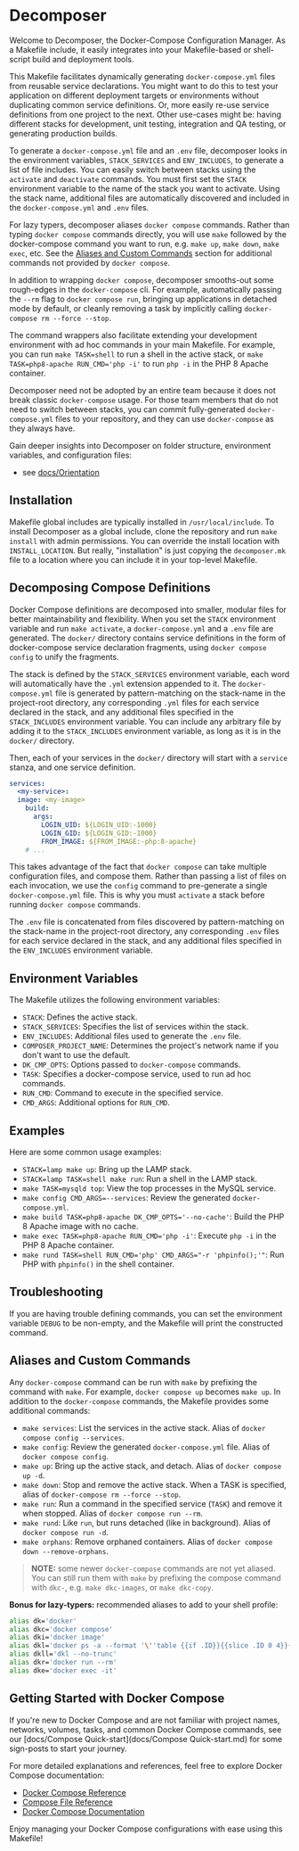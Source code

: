 
# Decomposer

Welcome to Decomposer, the Docker-Compose Configuration Manager. As a Makefile include, it easily integrates into your Makefile-based or shell-script build and deployment tools. 

This Makefile facilitates dynamically generating `docker-compose.yml` files from reusable service declarations. You might want to do this to test your application on different deployment targets or environments without duplicating common service definitions. Or, more easily re-use service definitions from one project to the next. Other use-cases might be: having different stacks for development, unit testing, integration and QA testing, or generating production builds.

To generate a `docker-compose.yml` file and an `.env` file, decomposer looks in the environment variables, `STACK_SERVICES` and `ENV_INCLUDES`, to generate a list of file includes. You can easily switch between stacks using the `activate` and `deactivate` commands. You must first set the `STACK` environment variable to the name of the stack you want to activate. Using the stack name, additional files are automatically discovered and included in the `docker-compose.yml` and `.env` files.

For lazy typers, decomposer aliases `docker compose` commands. Rather than typing `docker compose` commands directly, you will use `make` followed by the docker-compose command you want to run, e.g. `make up`, `make down`, `make exec`, etc. See the [Aliases and Custom Commands](#aliases-and-custom-commands) section for additional commands not provided by `docker compose`.

In addition to wrapping `docker compose`, decomposer smooths-out some rough-edges in the `docker-compose` cli. For example, automatically passing the `--rm` flag to `docker compose run`, bringing up applications in detached mode by default, or cleanly removing a task by implicitly calling `docker-compose rm --force --stop`.

The command wrappers also facilitate extending your development environment with ad hoc commands in your main Makefile. For example, you can run `make TASK=shell` to run a shell in the active stack, or `make TASK=php8-apache RUN_CMD='php -i'` to run `php -i` in the PHP 8 Apache container.

Decomposer need not be adopted by an entire team because it does not break classic `docker-compose` usage. For those team members that do not need to switch between stacks, you can commit fully-generated `docker-compose.yml` files to your repository, and they can use `docker-compose` as they always have.

Gain deeper insights into Decomposer on folder structure, environment variables, and configuration files:

- see [docs/Orientation](docs/Orientation.md)

## Installation

Makefile global includes are typically installed in `/usr/local/include`. To install Decomposer as a global include, clone the repository and run `make install` with admin permissions. You can override the install location with `INSTALL_LOCATION`. But really, "installation" is just copying the `decomposer.mk` file to a location where you can include it in your top-level Makefile.

## Decomposing Compose Definitions

Docker Compose definitions are decomposed into smaller, modular files for better maintainability and flexibility. When you set the `STACK` environment variable and run `make activate`, a `docker-compose.yml` and a `.env` file are generated. The `docker/` directory contains service definitions in the form of docker-compose service declaration fragments, using `docker compose config` to unify the fragments.

The stack is defined by the `STACK_SERVICES` environment variable, each word will automatically have the `.yml` extension appended to it. The `docker-compose.yml` file is generated by pattern-matching on the stack-name in the project-root directory, any corresponding `.yml` files for each service declared in the stack, and any additional files specified in the `STACK_INCLUDES` environment variable. You can include any arbitrary file by adding it to the `STACK_INCLUDES` environment variable, as long as it is in the `docker/` directory.

Then, each of your services in the `docker/` directory will start with a `service` stanza, and one service definition.
```yaml
services:
  <my-service>:
  image: <my-image>
    build:
      args:
        LOGIN_UID: ${LOGIN_UID:-1000}
        LOGIN_GID: ${LOGIN_GID:-1000}
        FROM_IMAGE: ${FROM_IMAGE:-php:8-apache}
	# ...
```

This takes advantage of the fact that `docker compose` can take multiple configuration files, and compose them. Rather than passing a list of files on each invocation, we use the `config` command to pre-generate a single `docker-compose.yml` file. This is why you must `activate` a stack before running `docker compose` commands.

 The `.env` file is concatenated from files discovered by pattern-matching on the stack-name in the project-root directory, any corresponding `.env` files for each service declared in the stack, and any additional files specified in the `ENV_INCLUDES` environment variable.


## Environment Variables

The Makefile utilizes the following environment variables:

- `STACK`: Defines the active stack.
- `STACK_SERVICES`: Specifies the list of services within the stack.
- `ENV_INCLUDES`: Additional files used to generate the `.env` file.
- `COMPOSER_PROJECT_NAME`: Determines the project's network name if you don't want to use the default.
- `DK_CMP_OPTS`: Options passed to `docker-compose` commands.
- `TASK`: Specifies a docker-compose service, used to run ad hoc commands.
- `RUN_CMD`: Command to execute in the specified service.
- `CMD_ARGS`: Additional options for `RUN_CMD`.

## Examples

Here are some common usage examples:

- `STACK=lamp make up`: Bring up the LAMP stack.
- `STACK=lamp TASK=shell make run`: Run a shell in the LAMP stack.
- `make TASK=mysqld top`: View the top processes in the MySQL service.
- `make config CMD_ARGS=--services`: Review the generated `docker-compose.yml`.
- `make build TASK=php8-apache DK_CMP_OPTS='--no-cache'`: Build the PHP 8 Apache image with no cache.
- `make exec TASK=php8-apache RUN_CMD='php -i'`: Execute `php -i` in the PHP 8 Apache container.
- `make rund TASK=shell RUN_CMD='php' CMD_ARGS="-r 'phpinfo();'"`: Run PHP with `phpinfo()` in the shell container.

## Troubleshooting

If you are having trouble defining commands, you can set the environment variable `DEBUG` to be non-empty, and the Makefile will print the constructed command.

## Aliases and Custom Commands

Any `docker-compose` command can be run with `make` by prefixing the command with `make`. For example, `docker compose up` becomes `make up`. In addition to the `docker-compose` commands, the Makefile provides some additional commands:

- `make services`: List the services in the active stack. Alias of `docker compose config --services`.
- `make config`: Review the generated `docker-compose.yml` file. Alias of `docker compose config`.
- `make up`: Bring up the active stack, and detach. Alias of `docker compose up -d`.
- `make down`: Stop and remove the active stack. When a TASK is specified, alias of `docker-compose rm --force --stop`.
- `make run`: Run a command in the specified service (`TASK`) and remove it when stopped. Alias of `docker compose run --rm`.
- `make rund`: Like `run`, but runs detached (like in background). Alias of `docker compose run -d`.
- `make orphans`: Remove orphaned containers. Alias of `docker compose down --remove-orphans`.

> **NOTE:** some newer `docker-compose` commands are not yet aliased. You can still run them with `make` by prefixing the compose command with `dkc-`, e.g. `make dkc-images`, or `make dkc-copy`.

**Bonus for lazy-typers:** recommended aliases to add to your shell profile:
``` sh
alias dk='docker'
alias dkc='docker compose'
alias dki='docker image'
alias dkl='docker ps -a --format '\''table {{if .ID}}{{slice .ID 0 4}}{{end}}\t{{.Names}}\t{{if .Status}}{{slice .Status 0 2}}{{end}}\t{{.Image}}\t{{.Command}}'\'''
alias dkll='dkl --no-trunc'
alias dkr='docker run --rm'
alias dke='docker exec -it'
```

## Getting Started with Docker Compose

If you're new to Docker Compose and are not familiar with project names, networks, volumes, tasks, and common Docker Compose commands, see our [docs/Compose Quick-start](docs/Compose Quick-start.md) for some sign-posts to start your journey.

For more detailed explanations and references, feel free to explore Docker Compose documentation:

- [Docker Compose Reference](https://docs.docker.com/compose/reference/envvars/)
- [Compose File Reference](https://docs.docker.com/compose/compose-file/compose-file-v3/)
- [Docker Compose Documentation](https://docs.docker.com/compose/reference/)

Enjoy managing your Docker Compose configurations with ease using this Makefile!
